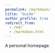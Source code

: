 ```yaml
---
permalink: /markdown/
title: "Guide"
author_profile: true
redirect_from: 
  - /md/
  - /markdown.html
---
```


A personal homepage.

